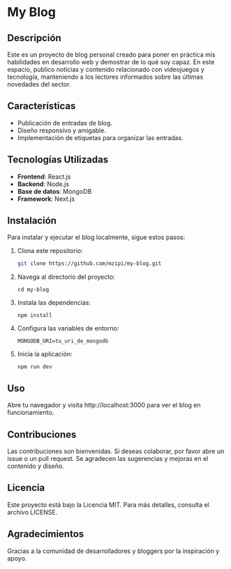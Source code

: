 # My Blog

## Descripción
Este es un proyecto de blog personal creado para poner en práctica mis habilidades en desarrollo web y demostrar de lo qué soy capaz. En este espacio, publico noticias y contenido relacionado con videojuegos y tecnología, manteniendo a los lectores informados sobre las últimas novedades del sector.

## Características
- Publicación de entradas de blog.
- Diseño responsivo y amigable.
- Implementación de etiquetas para organizar las entradas.

## Tecnologías Utilizadas
- **Frontend**: React.js
- **Backend**: Node.js
- **Base de datos**: MongoDB
- **Framework**: Next.js

## Instalación
Para instalar y ejecutar el blog localmente, sigue estos pasos:
1. Clona este repositorio:
   ```bash
   git clone https://github.com/mzipi/my-blog.git
2. Navega al directorio del proyecto:
    ```
    cd my-blog
3. Instala las dependencias:
    ```
    npm install
4. Configura las variables de entorno:
    ```
    MONGODB_URI=tu_uri_de_mongodb
5. Inicia la aplicación:
    ```
    npm run dev

## Uso
Abre tu navegador y visita http://localhost:3000 para ver el blog en funcionamiento.

## Contribuciones
Las contribuciones son bienvenidas. Si deseas colaborar, por favor abre un issue o un pull request. Se agradecen las sugerencias y mejoras en el contenido y diseño.

## Licencia
Este proyecto está bajo la Licencia MIT. Para más detalles, consulta el archivo LICENSE.

## Agradecimientos
Gracias a la comunidad de desarrolladores y bloggers por la inspiración y apoyo.